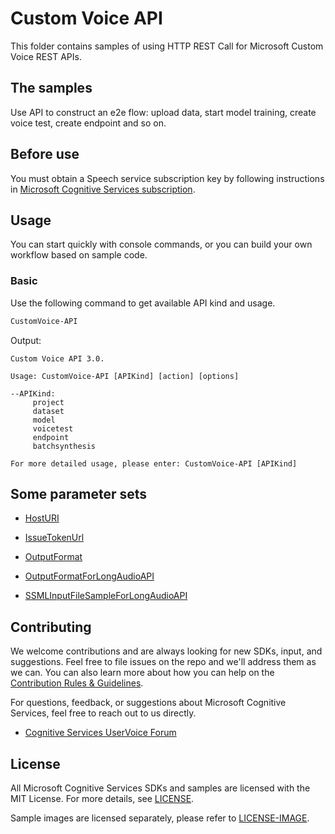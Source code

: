 # Custom Voice API

This folder contains samples of using HTTP REST Call for Microsoft Custom Voice REST APIs.

## The samples

Use API to construct an e2e flow: upload data, start model training, create voice test, create endpoint and so on.

## Before use

You must obtain a Speech service subscription key by following instructions in [Microsoft Cognitive Services subscription](https://docs.microsoft.com/en-us/azure/cognitive-services/speech-service/get-started#create-a-speech-resource-in-azure).

## Usage

You can start quickly with console commands, or you can build your own workflow based on sample code.

### Basic

Use the following command to get available API kind and usage.

```cmd
CustomVoice-API
```

Output:

```plaintext
Custom Voice API 3.0.

Usage: CustomVoice-API [APIKind] [action] [options]

--APIKind:
     project
     dataset
     model
     voicetest
     endpoint
     batchsynthesis

For more detailed usage, please enter: CustomVoice-API [APIKind]
```

## Some parameter sets

- [HostURI](https://docs.microsoft.com/en-us/azure/cognitive-services/speech-service/regions#speech-to-text-text-to-speech-and-translation)

- [IssueTokenUrl](https://docs.microsoft.com/en-us/azure/cognitive-services/speech-service/rest-text-to-speech#how-to-get-an-access-token)

- [OutputFormat](https://docs.microsoft.com/en-us/azure/cognitive-services/speech-service/rest-text-to-speech#audio-outputs)

- [OutputFormatForLongAudioAPI](https://docs.microsoft.com/en-us/azure/cognitive-services/speech-service/long-audio-api#audio-output-formats)

- [SSMLInputFileSampleForLongAudioAPI](https://github.com/Azure-Samples/Cognitive-Speech-TTS/blob/master/CustomVoice-API-Samples/Java/SSMLTextInputSample.txt)

## Contributing

We welcome contributions and are always looking for new SDKs, input, and
suggestions. Feel free to file issues on the repo and we'll address them as we can. You can also learn more about how you can help on the [Contribution
Rules & Guidelines](/CONTRIBUTING.md).

For questions, feedback, or suggestions about Microsoft Cognitive Services, feel free to reach out to us directly.

- [Cognitive Services UserVoice Forum](https://cognitive.uservoice.com)

## License

All Microsoft Cognitive Services SDKs and samples are licensed with the MIT License. For more details, see
[LICENSE](/LICENSE.md).

Sample images are licensed separately, please refer to [LICENSE-IMAGE](/LICENSE-IMAGE.md).
